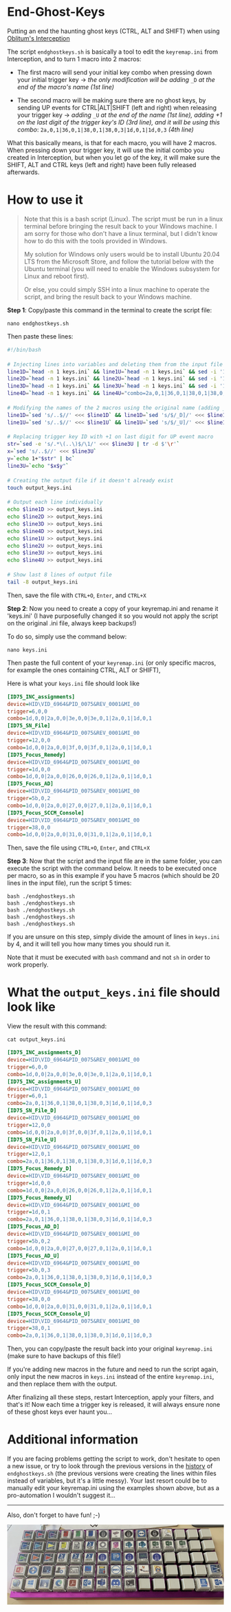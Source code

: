 # End-Ghost-Keys
Putting an end the haunting ghost keys (CTRL, ALT and SHIFT) when using [Oblitum's Interception](https://github.com/oblitum/Interception)
 
The script `endghostkeys.sh` is basically a tool to edit the `keyremap.ini` from Interception, and to turn 1 macro into 2 macros:
- The first macro will send your initial key combo when pressing down your initial trigger key ->
*the only modification will be adding* `_D` *at the end of the macro's name (1st line)*

- The second macro will be making sure there are no ghost keys, by sending UP events for CTRL|ALT|SHIFT (left and right) when releasing your trigger key ->
*adding* `_U` *at the end of the name (1st line), adding +1 on the last digit of the trigger key's ID (3rd line), and it will be using this combo*: `2a,0,1|36,0,1|38,0,1|38,0,3|1d,0,1|1d,0,3` *(4th line)*

What this basically means, is that for each macro, you will have 2 macros. When pressing down your trigger key, it will use the initial combo you created in Interception, but when you let go of the key, it will make sure the SHIFT, ALT and CTRL keys (left and right) have been fully released afterwards.

# How to use it

> Note that this is a bash script (Linux). The script must be run in a linux terminal before bringing the result back to your Windows machine. I am sorry for those who don't have a linux terminal, but I didn't know how to do this with the tools provided in Windows.
> 
> My solution for Windows only users would be to install Ubuntu 20.04 LTS from the Microsoft Store, and follow the tutorial below with the Ubuntu terminal (you will need to enable the Windows subsystem for Linux and reboot first).
> 
> Or else, you could simply SSH into a linux machine to operate the script, and bring the result back to your Windows machine.

**Step 1**: Copy/paste this command in the terminal to create the script file:

```
nano endghostkeys.sh
```

Then paste these lines:

```bash
#!/bin/bash

# Injecting lines into variables and deleting them from the input file
line1D=`head -n 1 keys.ini` && line1U=`head -n 1 keys.ini` && sed -i '1d' keys.ini
line2D=`head -n 1 keys.ini` && line2U=`head -n 1 keys.ini` && sed -i '1d' keys.ini
line3D=`head -n 1 keys.ini` && line3U=`head -n 1 keys.ini` && sed -i '1d' keys.ini
line4D=`head -n 1 keys.ini` && line4U="combo=2a,0,1|36,0,1|38,0,1|38,0,3|1d,0,1|1d,0,3" && sed -i '1d' keys.ini

# Modifying the names of the 2 macros using the original name (adding _D and _U)
line1D=`sed 's/..$//' <<< $line1D` && line1D=`sed 's/$/_D]/' <<< $line1D`
line1U=`sed 's/..$//' <<< $line1U` && line1U=`sed 's/$/_U]/' <<< $line1U`

# Replacing trigger key ID with +1 on last digit for UP event macro
str=`sed -e 's/.*\(..\)$/\1/' <<< $line3U | tr -d $'\r'`
x=`sed 's/..$//' <<< $line3U`
y=`echo 1+"$str" | bc`
line3U=`echo "$x$y"`

# Creating the output file if it doesn't already exist
touch output_keys.ini

# Output each line individually
echo $line1D >> output_keys.ini
echo $line2D >> output_keys.ini
echo $line3D >> output_keys.ini
echo $line4D >> output_keys.ini
echo $line1U >> output_keys.ini
echo $line2U >> output_keys.ini
echo $line3U >> output_keys.ini
echo $line4U >> output_keys.ini

# Show last 8 lines of output file
tail -8 output_keys.ini
```

Then, save the file with `CTRL+O`, `Enter`, and `CTRL+X`

**Step 2**: Now you need to create a copy of your keyremap.ini and rename it 'keys.ini' (I have purposefully changed it so you would not apply the script on the original .ini file, always keep backups!)

To do so, simply use the command below:

```
nano keys.ini
```

Then paste the full content of your `keyremap.ini` (or only specific macros, for example the ones containing CTRL, ALT or SHIFT),

Here is what your `keys.ini` file should look like

```ini
[ID75_INC_assignments]
device=HID\VID_6964&PID_0075&REV_0001&MI_00
trigger=6,0,0
combo=1d,0,0|2a,0,0|3e,0,0|3e,0,1|2a,0,1|1d,0,1
[ID75_SN_File]
device=HID\VID_6964&PID_0075&REV_0001&MI_00
trigger=12,0,0
combo=1d,0,0|2a,0,0|3f,0,0|3f,0,1|2a,0,1|1d,0,1
[ID75_Focus_Remedy]
device=HID\VID_6964&PID_0075&REV_0001&MI_00
trigger=1d,0,0
combo=1d,0,0|2a,0,0|26,0,0|26,0,1|2a,0,1|1d,0,1
[ID75_Focus_AD]
device=HID\VID_6964&PID_0075&REV_0001&MI_00
trigger=5b,0,2
combo=1d,0,0|2a,0,0|27,0,0|27,0,1|2a,0,1|1d,0,1
[ID75_Focus_SCCM_Console]
device=HID\VID_6964&PID_0075&REV_0001&MI_00
trigger=38,0,0
combo=1d,0,0|2a,0,0|31,0,0|31,0,1|2a,0,1|1d,0,1
```

Then, save the file using `CTRL+O`, `Enter`, and `CTRL+X`

**Step 3**: Now that the script and the input file are in the same folder, you can execute the script with the command below. It needs to be executed once per macro, so as in this example if you have 5 macros (which should be 20 lines in the input file), run the script 5 times:

```
bash ./endghostkeys.sh
bash ./endghostkeys.sh
bash ./endghostkeys.sh
bash ./endghostkeys.sh
bash ./endghostkeys.sh
```

If you are unsure on this step, simply divide the amount of lines in `keys.ini` by 4, and it will tell you how many times you should run it.

Note that it must be executed with `bash` command and not `sh` in order to work properly.

# What the `output_keys.ini` file should look like

View the result with this command:

```
cat output_keys.ini
```

```ini
[ID75_INC_assignments_D]
device=HID\VID_6964&PID_0075&REV_0001&MI_00
trigger=6,0,0
combo=1d,0,0|2a,0,0|3e,0,0|3e,0,1|2a,0,1|1d,0,1
[ID75_INC_assignments_U]
device=HID\VID_6964&PID_0075&REV_0001&MI_00
trigger=6,0,1
combo=2a,0,1|36,0,1|38,0,1|38,0,3|1d,0,1|1d,0,3
[ID75_SN_File_D]
device=HID\VID_6964&PID_0075&REV_0001&MI_00
trigger=12,0,0
combo=1d,0,0|2a,0,0|3f,0,0|3f,0,1|2a,0,1|1d,0,1
[ID75_SN_File_U]
device=HID\VID_6964&PID_0075&REV_0001&MI_00
trigger=12,0,1
combo=2a,0,1|36,0,1|38,0,1|38,0,3|1d,0,1|1d,0,3
[ID75_Focus_Remedy_D]
device=HID\VID_6964&PID_0075&REV_0001&MI_00
trigger=1d,0,0
combo=1d,0,0|2a,0,0|26,0,0|26,0,1|2a,0,1|1d,0,1
[ID75_Focus_Remedy_U]
device=HID\VID_6964&PID_0075&REV_0001&MI_00
trigger=1d,0,1
combo=2a,0,1|36,0,1|38,0,1|38,0,3|1d,0,1|1d,0,3
[ID75_Focus_AD_D]
device=HID\VID_6964&PID_0075&REV_0001&MI_00
trigger=5b,0,2
combo=1d,0,0|2a,0,0|27,0,0|27,0,1|2a,0,1|1d,0,1
[ID75_Focus_AD_U]
device=HID\VID_6964&PID_0075&REV_0001&MI_00
trigger=5b,0,3
combo=2a,0,1|36,0,1|38,0,1|38,0,3|1d,0,1|1d,0,3
[ID75_Focus_SCCM_Console_D]
device=HID\VID_6964&PID_0075&REV_0001&MI_00
trigger=38,0,0
combo=1d,0,0|2a,0,0|31,0,0|31,0,1|2a,0,1|1d,0,1
[ID75_Focus_SCCM_Console_U]
device=HID\VID_6964&PID_0075&REV_0001&MI_00
trigger=38,0,1
combo=2a,0,1|36,0,1|38,0,1|38,0,3|1d,0,1|1d,0,3
```

Then, you can copy/paste the result back into your original `keyremap.ini` (make sure to have backups of this file!)

If you're adding new macros in the future and need to run the script again, only input the new macros in `keys.ini` instead of the entire `keyremap.ini`, and then replace them with the output.

After finalizing all these steps, restart Interception, apply your filters, and that's it! Now each time a trigger key is released, it will always ensure none of these ghost keys ever haunt you...

# Additional information

If you are facing problems getting the script to work, don't hesitate to open a new issue, or try to look through the previous versions in the [history](https://github.com/MasterBubbles/End-Ghost-Keys/commits/main/endghostkeys.sh) of `endghostkeys.sh` (the previous versions were creating the lines within files instead of variables, but it's a little messy). Your last resort could be to manually edit your keyremap.ini using the examples shown above, but as a pro-automation I wouldn't suggest it...

--------

Also, don't forget to have fun! ;-)

![Idobao ID75](https://raw.githubusercontent.com/MasterBubbles/End-Ghost-Keys/main/ID75.jpg)
